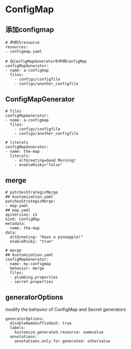 # ConfigMap

## 添加configmap

```
# 声明为resource
resources:
- configmap.yaml

# 在ConfigMapGenerator中声明ConfigMap
configMapGenerator:
- name: a-configmap
  files:
    - configs/configfile
    - configs/another_configfile
```

## ConfigMapGenerator

```
# files
configMapGenerator:
- name: a-configmap
  files:
    - configs/configfile
    - configs/another_configfile

# literals
configMapGenerator:
- name: the-map
  literals:
    - altGreeting=Good Morning!
    - enableRisky="false"
```

## merge

```
# patchesStrategicMerge
## kustomization.yaml
patchesStrategicMerge:
- map.yaml
## map.yaml
apiVersion: v1
kind: ConfigMap
metadata:
  name: the-map
data:
  altGreeting: "Have a pineapple!"
  enableRisky: "true"

# merge
## kustomization.yaml
configMapGenerator:
- name: my-configmap
  behavior: merge
  files:
  - plumbing.properties
  - secret.properties
```

## generatorOptions

modify the behavior of ConfigMap and Secret generators

```
generatorOptions:
  disableNameSuffixHash: true
  labels:
    kustomize.generated.resource: somevalue
  annotations:
    annotations.only.for.generated: othervalue
```
